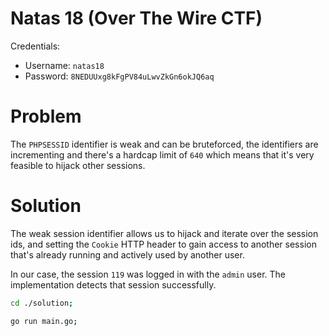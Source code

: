 
# Natas 18 (Over The Wire CTF)

Credentials:

- Username: `natas18`
- Password: `8NEDUUxg8kFgPV84uLwvZkGn6okJQ6aq`


# Problem

The `PHPSESSID` identifier is weak and can be bruteforced, the identifiers
are incrementing and there's a hardcap limit of `640` which means that it's
very feasible to hijack other sessions.


# Solution

The weak session identifier allows us to hijack and iterate over the session ids,
and setting the `Cookie` HTTP header to gain access to another session that's
already running and actively used by another user.

In our case, the session `119` was logged in with the `admin` user. The
implementation detects that session successfully.

```bash
cd ./solution;

go run main.go;
```

